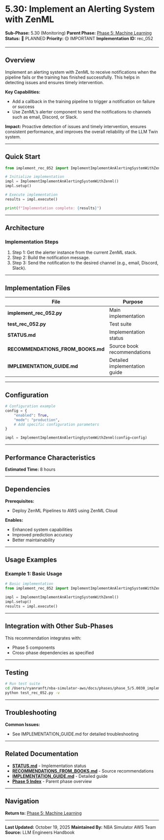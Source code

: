 # 5.30: Implement an Alerting System with ZenML

**Sub-Phase:** 5.30 (Monitoring)
**Parent Phase:** [Phase 5: Machine Learning](../PHASE_5_INDEX.md)
**Status:** 🔵 PLANNED
**Priority:** 🟡 IMPORTANT
**Implementation ID:** rec_052

---

## Overview

Implement an alerting system with ZenML to receive notifications when the pipeline fails or the training has finished successfully. This helps in detecting issues and ensures timely intervention.

**Key Capabilities:**
- Add a callback in the training pipeline to trigger a notification on failure or success
- Use ZenML’s alerter component to send the notifications to channels such as email, Discord, or Slack.

**Impact:**
Proactive detection of issues and timely intervention, ensures consistent performance, and improves the overall reliability of the LLM Twin system.

---

## Quick Start

```python
from implement_rec_052 import ImplementImplementAnAlertingSystemWithZenml

# Initialize implementation
impl = ImplementImplementAnAlertingSystemWithZenml()
impl.setup()

# Execute implementation
results = impl.execute()

print(f"Implementation complete: {results}")
```

---

## Architecture

### Implementation Steps

1. Step 1: Get the alerter instance from the current ZenML stack.
2. Step 2: Build the notification message.
3. Step 3: Send the notification to the desired channel (e.g., email, Discord, Slack).

---

## Implementation Files

| File | Purpose |
|------|---------|
| **implement_rec_052.py** | Main implementation |
| **test_rec_052.py** | Test suite |
| **STATUS.md** | Implementation status |
| **RECOMMENDATIONS_FROM_BOOKS.md** | Source book recommendations |
| **IMPLEMENTATION_GUIDE.md** | Detailed implementation guide |

---

## Configuration

```python
# Configuration example
config = {
    "enabled": True,
    "mode": "production",
    # Add specific configuration parameters
}

impl = ImplementImplementAnAlertingSystemWithZenml(config=config)
```

---

## Performance Characteristics

**Estimated Time:** 8 hours

---

## Dependencies

**Prerequisites:**
- Deploy ZenML Pipelines to AWS using ZenML Cloud

**Enables:**
- Enhanced system capabilities
- Improved prediction accuracy
- Better maintainability

---

## Usage Examples

### Example 1: Basic Usage

```python
# Basic implementation
from implement_rec_052 import ImplementImplementAnAlertingSystemWithZenml

impl = ImplementImplementAnAlertingSystemWithZenml()
impl.setup()
results = impl.execute()
```

---

## Integration with Other Sub-Phases

This recommendation integrates with:
- Phase 5 components
- Cross-phase dependencies as specified

---

## Testing

```bash
# Run test suite
cd /Users/ryanranft/nba-simulator-aws/docs/phases/phase_5/5.0030_implement_an_alerting_system_with_zenml
python test_rec_052.py -v
```

---

## Troubleshooting

**Common Issues:**
- See IMPLEMENTATION_GUIDE.md for detailed troubleshooting

---

## Related Documentation

- **[STATUS.md](STATUS.md)** - Implementation status
- **[RECOMMENDATIONS_FROM_BOOKS.md](RECOMMENDATIONS_FROM_BOOKS.md)** - Source recommendations
- **[IMPLEMENTATION_GUIDE.md](IMPLEMENTATION_GUIDE.md)** - Detailed guide
- **[Phase 5 Index](../PHASE_5_INDEX.md)** - Parent phase overview

---

## Navigation

**Return to:** [Phase 5: Machine Learning](../PHASE_5_INDEX.md)

---

**Last Updated:** October 19, 2025
**Maintained By:** NBA Simulator AWS Team
**Source:** LLM Engineers Handbook
